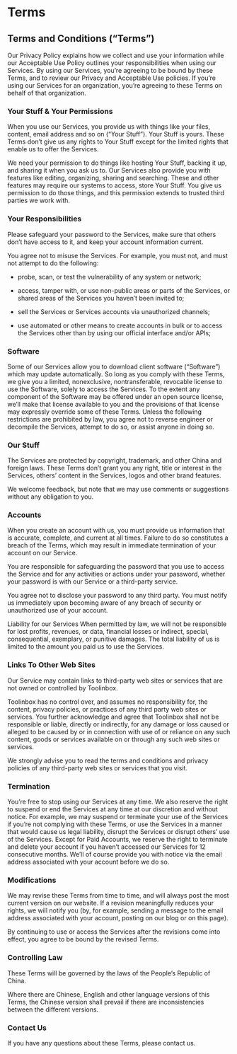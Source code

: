 # Terms

## Terms and Conditions (“Terms”)

Our Privacy Policy explains how we collect and use your information while our Acceptable Use Policy outlines your responsibilities when using our Services. By using our Services, you’re agreeing to be bound by these Terms, and to review our Privacy and Acceptable Use policies. If you’re using our Services for an organization, you’re agreeing to these Terms on behalf of that organization.

### Your Stuff & Your Permissions

When you use our Services, you provide us with things like your files, content, email address and so on (“Your Stuff”). Your Stuff is yours. These Terms don’t give us any rights to Your Stuff except for the limited rights that enable us to offer the Services.

We need your permission to do things like hosting Your Stuff, backing it up, and sharing it when you ask us to. Our Services also provide you with features like editing, organizing, sharing and searching. These and other features may require our systems to access, store Your Stuff. You give us permission to do those things, and this permission extends to trusted third parties we work with.

### Your Responsibilities

Please safeguard your password to the Services, make sure that others don’t have access to it, and keep your account information current.

You agree not to misuse the Services. For example, you must not, and must not attempt to do the following:

- probe, scan, or test the vulnerability of any system or network;

- access, tamper with, or use non-public areas or parts of the Services, or shared areas of 
the Services you haven’t been invited to;

- sell the Services or Services accounts via unauthorized channels;

- use automated or other means to create accounts in bulk or to access the Services other than by using our official interface and/or APIs;

### Software

Some of our Services allow you to download client software (“Software”) which may update automatically. So long as you comply with these Terms, we give you a limited, nonexclusive, nontransferable, revocable license to use the Software, solely to access the Services. To the extent any component of the Software may be offered under an open source license, we’ll make that license available to you and the provisions of that license may expressly override some of these Terms. Unless the following restrictions are prohibited by law, you agree not to reverse engineer or decompile the Services, attempt to do so, or assist anyone in doing so.

### Our Stuff

The Services are protected by copyright, trademark, and other China and foreign laws. These Terms don’t grant you any right, title or interest in the Services, others’ content in the Services, logos and other brand features.

We welcome feedback, but note that we may use comments or suggestions without any obligation to you.

### Accounts

When you create an account with us, you must provide us information that is accurate, complete, and current at all times. Failure to do so constitutes a breach of the Terms, which may result in immediate termination of your account on our Service.

You are responsible for safeguarding the password that you use to access the Service and for any activities or actions under your password, whether your password is with our Service or a third-party service.

You agree not to disclose your password to any third party. You must notify us immediately upon becoming aware of any breach of security or unauthorized use of your account.

Liability for our Services
When permitted by law, we will not be responsible for lost profits, revenues, or data, financial losses or indirect, special, consequential, exemplary, or punitive damages. The total liability of us is limited to the amount you paid us to use the Services.

### Links To Other Web Sites

Our Service may contain links to third-party web sites or services that are not owned or controlled by Toolinbox.

Toolinbox has no control over, and assumes no responsibility for, the content, privacy policies, or practices of any third party web sites or services. You further acknowledge and agree that Toolinbox shall not be responsible or liable, directly or indirectly, for any damage or loss caused or alleged to be caused by or in connection with use of or reliance on any such content, goods or services available on or through any such web sites or services.

We strongly advise you to read the terms and conditions and privacy policies of any third-party web sites or services that you visit.

### Termination

You’re free to stop using our Services at any time. We also reserve the right to suspend or end the Services at any time at our discretion and without notice. For example, we may suspend or terminate your use of the Services if you’re not complying with these Terms, or use the Services in a manner that would cause us legal liability, disrupt the Services or disrupt others’ use of the Services. Except for Paid Accounts, we reserve the right to terminate and delete your account if you haven’t accessed our Services for 12 consecutive months. We’ll of course provide you with notice via the email address associated with your account before we do so.

### Modifications

We may revise these Terms from time to time, and will always post the most current version on our website. If a revision meaningfully reduces your rights, we will notify you (by, for example, sending a message to the email address associated with your account, posting on our blog or on this page).

By continuing to use or access the Services after the revisions come into effect, you agree to be bound by the revised Terms.

### Controlling Law
These Terms will be governed by the laws of the People’s Republic of China.

Where there are Chinese, English and other language versions of this Terms, the Chinese version shall prevail if there are inconsistencies between the different versions.

### Contact Us
If you have any questions about these Terms, please contact us.